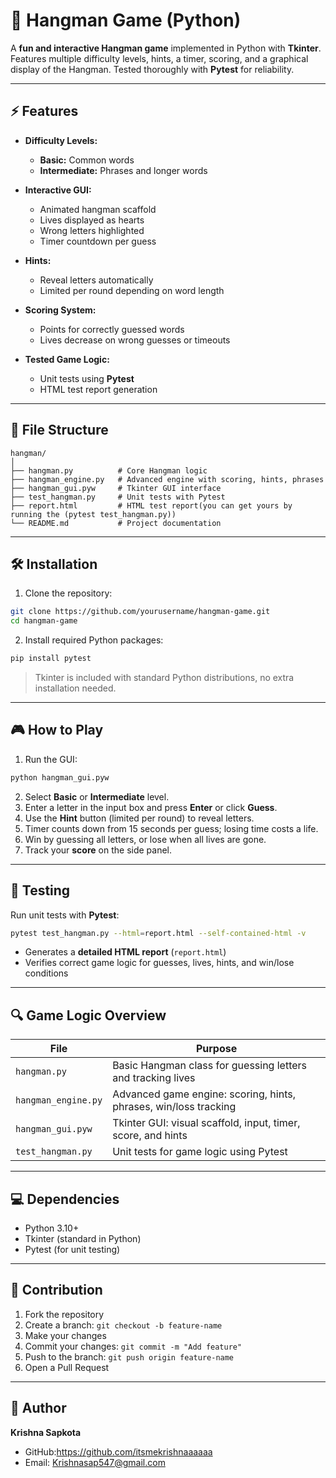 # 🎯 Hangman Game (Python)

A **fun and interactive Hangman game** implemented in Python with **Tkinter**. Features multiple difficulty levels, hints, a timer, scoring, and a graphical display of the Hangman. Tested thoroughly with **Pytest** for reliability.

---

## ⚡ Features

- **Difficulty Levels:**  
  - **Basic:** Common words  
  - **Intermediate:** Phrases and longer words  

- **Interactive GUI:**  
  - Animated hangman scaffold  
  - Lives displayed as hearts  
  - Wrong letters highlighted  
  - Timer countdown per guess  

- **Hints:**  
  - Reveal letters automatically  
  - Limited per round depending on word length  

- **Scoring System:**  
  - Points for correctly guessed words  
  - Lives decrease on wrong guesses or timeouts  

- **Tested Game Logic:**  
  - Unit tests using **Pytest**  
  - HTML test report generation  

---

## 📂 File Structure

```
hangman/
│
├── hangman.py          # Core Hangman logic
├── hangman_engine.py   # Advanced engine with scoring, hints, phrases
├── hangman_gui.pyw     # Tkinter GUI interface
├── test_hangman.py     # Unit tests with Pytest
├── report.html         # HTML test report(you can get yours by running the (pytest test_hangman.py))
└── README.md           # Project documentation
```

---

## 🛠️ Installation

1. Clone the repository:

```bash
git clone https://github.com/yourusername/hangman-game.git
cd hangman-game
```

2. Install required Python packages:

```bash
pip install pytest
```

> Tkinter is included with standard Python distributions, no extra installation needed.

---

## 🎮 How to Play

1. Run the GUI:

```bash
python hangman_gui.pyw
```

2. Select **Basic** or **Intermediate** level.  
3. Enter a letter in the input box and press **Enter** or click **Guess**.  
4. Use the **Hint** button (limited per round) to reveal letters.  
5. Timer counts down from 15 seconds per guess; losing time costs a life.  
6. Win by guessing all letters, or lose when all lives are gone.  
7. Track your **score** on the side panel.  

---

## 🧪 Testing

Run unit tests with **Pytest**:

```bash
pytest test_hangman.py --html=report.html --self-contained-html -v
```

- Generates a **detailed HTML report** (`report.html`)  
- Verifies correct game logic for guesses, lives, hints, and win/lose conditions  

---

## 🔍 Game Logic Overview

| File | Purpose |
|------|---------|
| `hangman.py` | Basic Hangman class for guessing letters and tracking lives |
| `hangman_engine.py` | Advanced game engine: scoring, hints, phrases, win/loss tracking |
| `hangman_gui.pyw` | Tkinter GUI: visual scaffold, input, timer, score, and hints |
| `test_hangman.py` | Unit tests for game logic using Pytest |

---

## 💻 Dependencies

- Python 3.10+  
- Tkinter (standard in Python)  
- Pytest (for unit testing)  

---

## 🌟 Contribution

1. Fork the repository  
2. Create a branch: `git checkout -b feature-name`  
3. Make your changes  
4. Commit your changes: `git commit -m "Add feature"`  
5. Push to the branch: `git push origin feature-name`  
6. Open a Pull Request  

---

## 👤 Author

**Krishna Sapkota**  
- GitHub:https://github.com/itsmekrishnaaaaaa
- Email: Krishnasap547@gmail.com